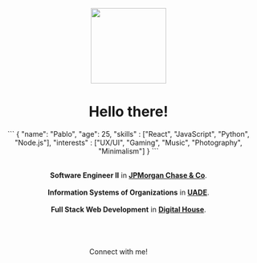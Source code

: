 <div align="center">

<img src="https://i.imgur.com/nNxcpJS.png" width="150" height="150"></img>

<h1>Hello there!</h1>

<!-- Pablo's object -->

<center>
```
{
  "name": "Pablo",
  "age": 25,
  "skills" : ["React", "JavaScript", "Python", "Node.js"],
  "interests" : ["UX/UI", "Gaming", "Music", "Photography", "Minimalism"]
}
```
</center>

<br><b>Software Engineer II</b> in <a href= "https://www.jpmorgan.com/AR/es/about-us"><b>JPMorgan Chase & Co</b></a>.</br>
<br><b>Information Systems of Organizations</b> in <a href="https://www.uade.edu.ar/"><b>UADE</b></a>.</br>
<br><b>Full Stack Web Development</b> in <a href="https://www.digitalhouse.com/"><b>Digital House</b></a>.</br>

<br><br><br>Connect with me! [<img src="https://upload.wikimedia.org/wikipedia/commons/thumb/4/4f/Twitter-logo.svg/2491px-Twitter-logo.svg.png" width="16"/>][1] [<img src="https://upload.wikimedia.org/wikipedia/commons/thumb/f/f8/LinkedIn_icon_circle.svg/2048px-LinkedIn_icon_circle.svg.png" width="16" height="16"/>][2]</br></br></br></div>

<!-- Icons -->

[1.2]: http://i.imgur.com/wWzX9uB.png "twitter icon without padding"
[2.2]: https://raw.githubusercontent.com/MartinHeinz/MartinHeinz/master/linkedin-3-16.png "LinkedIn icon without padding"

<!-- Links to social media accounts -->

[1]: https://twitter.com/pablocappetta
[2]: https://www.linkedin.com/in/pablocappetta/
